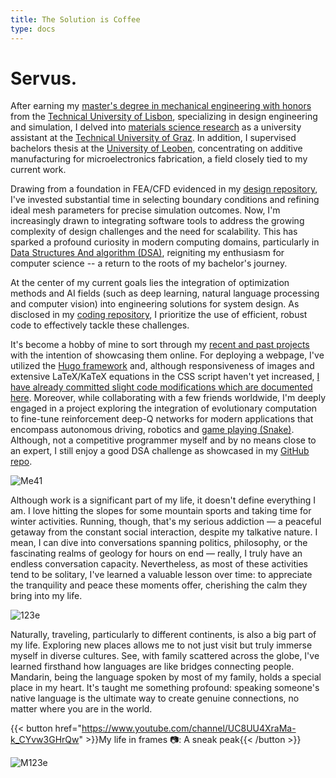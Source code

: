 ```yaml
---
title: The Solution is Coffee            
type: docs
---
```


# **Servus.**

After earning my [master's degree in mechanical engineering with honors](https://fenix.tecnico.ulisboa.pt/cursos/memec/dissertacao/1128253548922394) from the [Technical University of Lisbon](https://tecnico.ulisboa.pt/en/), specializing in design engineering and simulation, I delved into [materials science research](https://www.tugraz.at/institute/imat/home) as a university assistant at the [Technical University of Graz](https://www.tugraz.at/en/home). In addition, I supervised bachelors thesis at the [University of Leoben](https://www.unileoben.ac.at/en/), concentrating on additive manufacturing for microelectronics fabrication, a field closely tied to my current work. 

Drawing from a foundation in FEA/CFD evidenced in my [design repository](https://ricardochin.com/docs/1design/), I've invested substantial time in selecting boundary conditions and refining ideal mesh parameters for precise simulation outcomes. Now, I'm increasingly drawn to integrating software tools to address the growing complexity of design challenges and the need for scalability. This has sparked a profound curiosity in modern computing domains, particularly in [Data Structures And algorithm (DSA)](https://ricardochin.com/docs/leet/), reigniting my enthusiasm for computer science -- a return to the roots of my bachelor's journey.

At the center of my current goals lies the integration of optimization methods and AI fields (such as deep learning, natural language processing and computer vision) into engineering solutions for system design. As disclosed in my [coding repository](https://ricardochin.com/docs/2code/), I prioritize the use of efficient, robust code to effectively tackle these challenges.

It's become a hobby of mine to sort through my [recent and past projects](https://github.com/roaked?tab=repositories) with the intention of showcasing them online. For deploying a webpage, I've utilized the [Hugo framework](https://gohugo.io/getting-started/installing/) and, although responsiveness of images and extensive LaTeX/KaTeX equations in the CSS script haven't yet increased, [I have already committed slight code modifications which are documented here](https://ricardochin.com/docs/mod/). Moreover, while collaborating with a few friends worldwide, I'm deeply engaged in a project exploring the integration of evolutionary computation to fine-tune reinforcement deep-Q networks for modern applications that encompass autonomous driving, robotics and [game playing (Snake)](https://github.com/roaked/snake-q-learning-genetic-algorithm). Although, not a competitive programmer myself and by no means close to an expert, I still enjoy a good DSA challenge as showcased in my [GitHub repo](https://github.com/roaked/leetcode).


![Me41](https://live.staticflickr.com/65535/53352035229_f9204869a6_c.jpg)

Although work is a significant part of my life, it doesn't define everything I am. I love hitting the slopes for some mountain sports and taking time for winter activities. Running, though, that's my serious addiction — a peaceful getaway from the constant social interaction, despite my talkative nature. I mean, I can dive into conversations spanning politics, philosophy, or the fascinating realms of geology for hours on end — really, I truly have an endless conversation capacity. Nevertheless, as most of these activities tend to be solitary, I've learned a valuable lesson over time: to appreciate the tranquility and peace these moments offer, cherishing the calm they bring into my life.

![123e](https://live.staticflickr.com/65535/53351935583_2203c22f2f_c.jpg)

Naturally, traveling, particularly to different continents, is also a big part of my life. Exploring new places allows me to not just visit but truly immerse myself in diverse cultures. See, with family scattered across the globe, I've learned firsthand how languages are like bridges connecting people. Mandarin, being the language spoken by most of my family, holds a special place in my heart. It's taught me something profound: speaking someone's native language is the ultimate way to create genuine connections, no matter where you are in the world.

{{< button href="https://www.youtube.com/channel/UC8UU4XraMa-k_CYvw3GHrQw" >}}My life in frames 📷: A sneak peak{{< /button >}}

![M123e](https://live.staticflickr.com/65535/53343069030_6d4e5837cd_c.jpg)


